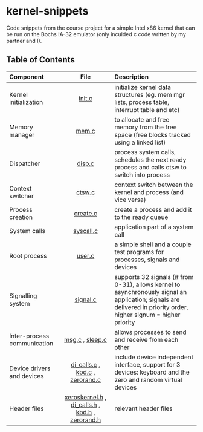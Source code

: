 # kernel-snippets
Code snippets from the course project for a simple Intel x86 kernel that can be run on the Bochs IA-32 emulator (only inculded c code written by my partner and I).

## Table of Contents

| Component        | File           | Description  |
|:-------------|:-------------:|:-----|
| Kernel initialization     | [init.c](c/init.c) | initialize kernel data structures (eg. mem mgr lists, process table, interrupt table and etc)|
| Memory manager     | [mem.c](c/mem.c) | to allocate and free memory from the free space (free blocks tracked using a linked list)|
| Dispatcher      | [disp.c](c/disp.c)      |  process system calls, schedules the next ready process and calls ctsw to switch into process |
| Context switcher | [ctsw.c](c/ctsw.c)      |    context switch between the kernel and process (and vice versa) |
| Process creation | [create.c](c/create.c)      |    create a process and add it to the ready queue |
| System calls| [syscall.c](c/syscall.c)      |    application part of a system call |
| Root process| [user.c](c/user.c)      |    a simple shell and a couple test programs for processes, signals and devices |
| Signalling system| [signal.c](c/signal.c)      |    supports 32 signals (# from 0-31), allows kernel to asynchronously signal an application; signals are delivered in priority order, higher signum = higher priority|
| Inter-process communication| [msg.c](c/msg.c) , [sleep.c](c/sleep.c)      |  allows processes to send and receive from each other  |
| Device drivers and devices| [di_calls.c](c/di_calls.c) , [kbd.c](c/kbd.c) , [zerorand.c](c/zerorand.c)     |  include device independent interface, support for 3 devices: keyboard and the zero and random virtual devices  |
| Header files| [xeroskernel.h](h/xeroskernel.h)  , [di_calls.h](h/di_calls.h) , [kbd.h](h/kbd.h) , [zerorand.h](h/zerorand.h)     |  relevant header files  |
